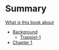 # Summary

[What is this book about](./about.md)
- [Background](./background.md)
    - [Trappist-1](./background/trappist-1.md)
- [Chapter 1](./chapter_1.md)
